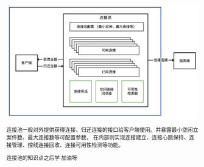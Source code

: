  ![](连接池结构示意图.png)
 
 连接池一般对外提供获得连接、归还连接的接口给客户端使用。并暴露最小空闲立案件数、最大连接数等可配置参数，
 在内部则实现连接建立、连接心跳保持、连接管理、控线连接回收、连接可用性检测等功能。
 
 
 连接池的知识点之后学 加油呀